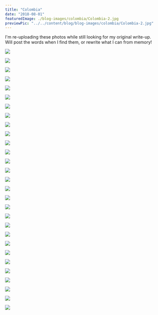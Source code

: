 ```yaml
---
title: "Colombia"
date: "2018-08-01"
featuredImage: ./blog-images/colombia/Colombia-2.jpg
previewPic: "../../content/blog/blog-images/colombia/Colombia-2.jpg"
---
```


I'm re-uploading these photos while still looking for my original write-up.
Will post the words when I find them, or rewrite what I can from memory!

![](./blog-images/colombia/Colombia-13.jpg)

![](./blog-images/colombia/Colombia-14.jpg)

![](./blog-images/colombia/Colombia-15.jpg)

![](./blog-images/colombia/Colombia-20.jpg)

![](./blog-images/colombia/Colombia-18.jpg)

![](./blog-images/colombia/Colombia-19.jpg)

![](./blog-images/colombia/Colombia-21.jpg)

![](./blog-images/colombia/Colombia-17.jpg)

![](./blog-images/colombia/Colombia-16.jpg)

![](./blog-images/colombia/Colombia-24.jpg)

![](./blog-images/colombia/Colombia-22.jpg)

![](./blog-images/colombia/Colombia-23.jpg)

![](./blog-images/colombia/Colombia-25.jpg)

![](./blog-images/colombia/Colombia-26.jpg)

![](./blog-images/colombia/Colombia-8.jpg)

![](./blog-images/colombia/Colombia-31.jpg)

![](./blog-images/colombia/Colombia-10.jpg)

![](./blog-images/colombia/Colombia-27.jpg)

![](./blog-images/colombia/Colombia-6.jpg)

![](./blog-images/colombia/Colombia-3.jpg)

![](./blog-images/colombia/Colombia-4.jpg)

![](./blog-images/colombia/Colombia-5.jpg)

![](./blog-images/colombia/Colombia-9.jpg)

![](./blog-images/colombia/Colombia-33.jpg)

![](./blog-images/colombia/Colombia-29.jpg)

![](./blog-images/colombia/Colombia-30.jpg)

![](./blog-images/colombia/Colombia-2.jpg)

![](./blog-images/colombia/Colombia-32.jpg)

![](./blog-images/colombia/Colombia-28.jpg)


















